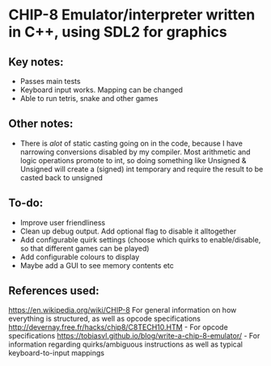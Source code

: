 # CHIP-8 Emulator/interpreter written in C++, using SDL2 for graphics

## Key notes:
- Passes main tests
- Keyboard input works. Mapping can be changed
- Able to run tetris, snake and other games

## Other notes:
- There is *alot* of static casting going on in the code, because I have narrowing conversions disabled by my compiler. Most arithmetic and logic operations promote to int, so doing something like Unsigned & Unsigned will create a (signed) int temporary and require the result to be casted back to unsigned

## To-do:
- Improve user friendliness
- Clean up debug output. Add optional flag to disable it alltogether
- Add configurable quirk settings (choose which quirks to enable/disable, so that different games can be played)
- Add configurable colours to display
- Maybe add a GUI to see memory contents etc

## References used:
https://en.wikipedia.org/wiki/CHIP-8 For general information on how everything is structured, as well as opcode specifications
http://devernay.free.fr/hacks/chip8/C8TECH10.HTM - For opcode specifications
https://tobiasvl.github.io/blog/write-a-chip-8-emulator/ - For information regarding quirks/ambiguous instructions as well as typical keyboard-to-input mappings
